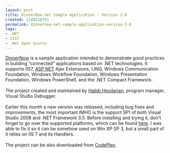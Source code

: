 ```yaml
---
layout: post
title: DinnerNow.net Sample Application - Version 3.0
created: 1248236751
permalink: dinnernow-net-sample-application-version-3-0
tags:
- .NET
- IIS7
- .Net Open Source
---
```

<p><a target="_blank" href="http://www.dinnernow.net/">DinnerNow</a> is a sample application intended to demonstrate good practices in building &ldquo;connected&rdquo; applications based on .NET technologies. It supports IIS7, <a target="_blank" href="http://asp.net/">ASP.NET</a> Ajax Extensions,  		LINQ, Windows Communication Foundation, Windows Workflow Foundation, Windows  		Presentation Foundation, Windows PowerShell, and the .NET Compact Framework. 		<br />
<br />
The project created and maintained by <span><a target="_blank" href="http://blogs.msdn.com/habibh/archive/2009/07/04/dinnernow-net-3-0-for-visual-studio-2008-sp1-and-net-framework-3-5-sp1-is-here.aspx">Habib Heydarian</a>, program manager, Visual Studio Debugger.</span><br />
<br />
Earlier this month a new version was released, including bug fixes and improvements, the most important IMHO is the support SP1 of both Visual Studio 2008 and .NET Framework 3.5. Before installing and trying it, don't forget to go over the supported platforms, which can be found <a href="http://dinnernow.codeplex.com/Release/ProjectReleases.aspx" target="_blank">here</a>. I was able to fix it so it can be somehow used on Win XP SP 3, but a small part of it relies on IIS 7 and its Handlers.<br />
<br />
The project can be also downloaded from <a target="_blank" href="http://dinnernow.codeplex.com/">CodePlex</a>.</p>
